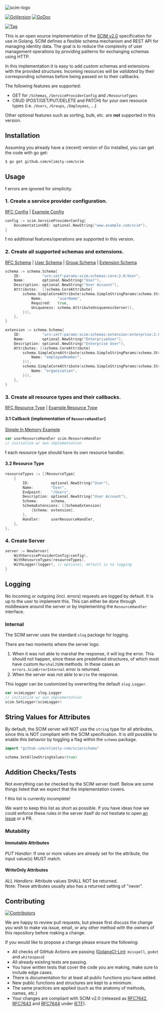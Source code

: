 ![scim-logo](LOGO.png)

[![GoVersion](https://img.shields.io/github/go-mod/go-version/elimity-com/scim.svg)](https://github.com/elimity-com/scim)
[![GoDoc](https://img.shields.io/badge/godoc-reference-blue.svg)](https://pkg.go.dev/github.com/elimity-com/scim)

[![Tag](https://img.shields.io/github/tag/elimity-com/scim.svg)](https://gitHub.com/elimity-com/scim/releases)

This is an open source implementation of the [SCIM v2.0](http://www.simplecloud.info/#Specification) specification for
use in Golang.
SCIM defines a flexible schema mechanism and REST API for managing identity data.
The goal is to reduce the complexity of user management operations by providing patterns for exchanging schemas using
HTTP.

In this implementation it is easy to add *custom* schemas and extensions with the provided structures.
Incoming resources will be *validated* by their corresponding schemas before being passed on to their callbacks.

The following features are supported:

- GET for `/Schemas`, `/ServiceProviderConfig` and `/ResourceTypes`
- CRUD (POST/GET/PUT/DELETE and PATCH) for your own resource types (i.e. `/Users`, `/Groups`, `/Employees`, ...)

Other optional features such as sorting, bulk, etc. are **not** supported in this version.

## Installation

Assuming you already have a (recent) version of Go installed, you can get the code with go get:

```bash
$ go get github.com/elimity-com/scim
```

## Usage

**!** errors are ignored for simplicity.

### 1. Create a service provider configuration.

[RFC Config](https://tools.ietf.org/html/rfc7643#section-5) |
[Example Config](https://tools.ietf.org/html/rfc7643#section-8.5)

```go
config := scim.ServiceProviderConfig{
    DocumentationURI: optional.NewString("www.example.com/scim"),
}
```

**!** no additional features/operations are supported in this version.

### 2. Create all supported schemas and extensions.

[RFC Schema](https://tools.ietf.org/html/rfc7643#section-2) |
[User Schema](https://tools.ietf.org/html/rfc7643#section-4.1) |
[Group Schema](https://tools.ietf.org/html/rfc7643#section-4.2) |
[Extension Schema](https://tools.ietf.org/html/rfc7643#section-4.3)

```go
schema := schema.Schema{
    ID:          "urn:ietf:params:scim:schemas:core:2.0:User",
    Name:        optional.NewString("User"),
    Description: optional.NewString("User Account"),
    Attributes:  []schema.CoreAttribute{
        schema.SimpleCoreAttribute(schema.SimpleStringParams(schema.StringParams{
            Name:       "userName",
            Required:   true,
            Uniqueness: schema.AttributeUniquenessServer(),
        })),
    },
}

extension := schema.Schema{
    ID:          "urn:ietf:params:scim:schemas:extension:enterprise:2.0:User",
    Name:        optional.NewString("EnterpriseUser"),
    Description: optional.NewString("Enterprise User"),
    Attributes: []schema.CoreAttribute{
        schema.SimpleCoreAttribute(schema.SimpleStringParams(schema.StringParams{
            Name: "employeeNumber",
        })),
        schema.SimpleCoreAttribute(schema.SimpleStringParams(schema.StringParams{
            Name: "organization",
        })),
    },
}
```

### 3. Create all resource types and their callbacks.

[RFC Resource Type](https://tools.ietf.org/html/rfc7643#section-6) |
[Example Resource Type](https://tools.ietf.org/html/rfc7643#section-8.6)

#### 3.1 Callback (implementation of `ResourceHandler`)

[Simple In Memory Example](resource_handler_test.go)

```go
var userResourceHandler scim.ResourceHandler
// initialize w/ own implementation
```

**!** each resource type should have its own resource handler.

#### 3.2 Resource Type

```go
resourceTypes := []ResourceType{
    {
        ID:          optional.NewString("User"),
        Name:        "User",
        Endpoint:    "/Users",
        Description: optional.NewString("User Account"),
        Schema:      schema,
        SchemaExtensions: []SchemaExtension{
            {Schema: extension},
        },
        Handler:     userResourceHandler,
    },
},
```

### 4. Create Server

```go
server := NewServer{
    WithServiceProviderConfig(config),
    WithResourceTypes(resourceTypes),
    WithLogger(logger), // optional, default is no logging
}
```

## Logging

No incoming or outgoing (incl. errors) requests are logged by default. It is up to the user to implement this. This can
either be done through middleware around the server or by implementing the `ResourceHandler` interface.

### Internal

The SCIM server uses the standard `slog` package for logging.

There are two moments where the server logs:

1. When it was not able to marshal the response, it will log the error. This should not happen, since these are
   predefined structures, of which most have custom `MarshalJSON` methods. In these cases an `errors.ScimErrorInternal`
   error is returned.
2. When the server was not able to `Write` the response.

This logger can be customized by overwriting the default `slog.Logger`.

```go
var scimLogger slog.Logger
// initialize w/ own implementation
scim.SetLogger(scimLogger)
```

## String Values for Attributes

By default, the SCIM server will NOT use the `string` type for all attributes, since this is NOT compliant with the
SCIM specification. It is still possible to enable this behavior by toggling a flag within the `schema` package.

```go
import "github.com/elimity-com/scim/schema"

schema.SetAllowStringValues(true)
```

## Addition Checks/Tests

Not everything can be checked by the SCIM server itself.
Below are some things listed that we expect that the implementation covers.

**!** this list is currently incomplete!

We want to keep this list as short as possible.
If you have ideas how we could enforce these rules in the server itself do not hesitate to open
[an issue](https://github.com/elimity-com/scim/issues/new) or a PR.

### Mutability

#### Immutable Attributes

*PUT Handler*: If one or more values are already set for the attribute, the input value(s) MUST match.

#### WriteOnly Attributes

*ALL Handlers*: Attribute values SHALL NOT be returned. \
Note: These attributes usually also has a returned setting of "never".

## Contributing

[![Contributors](https://img.shields.io/github/contributors/elimity-com/scim.svg)](https://gitHub.com/elimity-com/scim/contributors/)

We are happy to review pull requests,
but please first discuss the change you wish to make via issue, email,
or any other method with the owners of this repository before making a change.

If you would like to propose a change please ensure the following:

- All checks of GitHub Actions are
  passing ([GolangCI-Lint](https://github.com/golangci/golangci-lint): `misspell`, `godot` and `whitespace`)
- All already existing tests are passing.
- You have written tests that cover the code you are making, make sure to include edge cases.
- There is documentation for at least all public functions you have added.
- New public functions and structures are kept to a minimum.
- The same practices are applied (such as the anatomy of methods, names, etc.)
- Your changes are compliant with SCIM v2.0 (released as
  [RFC7642](https://tools.ietf.org/html/rfc7642),
  [RFC7643](https://tools.ietf.org/html/rfc7643) and
  [RFC7644](https://tools.ietf.org/html/rfc7644) under [IETF](https://ietf.org/)).
